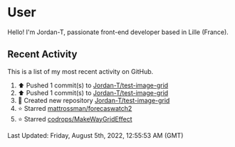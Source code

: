 # User

Hello! I'm Jordan-T, passionate front-end developer based in Lille (France).

## Recent Activity

This is a list of my most recent activity on GitHub.

<!--RECENT_ACTIVITY:start-->
1. ⬆️ Pushed 1 commit(s) to [Jordan-T/test-image-grid](https://github.com/Jordan-T/test-image-grid)
2. ⬆️ Pushed 1 commit(s) to [Jordan-T/test-image-grid](https://github.com/Jordan-T/test-image-grid)
3. 📔 Created new repository [Jordan-T/test-image-grid](https://github.com/Jordan-T/test-image-grid)
4. ⭐ Starred [mattrossman/forecaswatch2](https://github.com/mattrossman/forecaswatch2)
5. ⭐ Starred [codrops/MakeWayGridEffect](https://github.com/codrops/MakeWayGridEffect)
<!--RECENT_ACTIVITY:end-->

<!--RECENT_ACTIVITY:last_update-->
Last Updated: Friday, August 5th, 2022, 12:55:53 AM (GMT)
<!--RECENT_ACTIVITY:last_update_end-->
